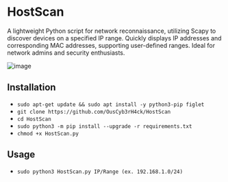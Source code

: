 # HostScan
A lightweight Python script for network reconnaissance, utilizing Scapy to discover devices on a specified IP range. Quickly displays IP addresses and corresponding MAC addresses, supporting user-defined ranges. Ideal for network admins and security enthusiasts.

![image](https://github.com/user-attachments/assets/391e7212-c64a-4b00-8f0f-eb80b91a4eb6)

## Installation
- `sudo apt-get update && sudo apt install -y python3-pip figlet`
- `git clone https://github.com/OusCyb3rH4ck/HostScan`
- `cd HostScan`
- `sudo python3 -m pip install --upgrade -r requirements.txt`
- `chmod +x HostScan.py`

## Usage
- `sudo python3 HostScan.py IP/Range (ex. 192.168.1.0/24)`
